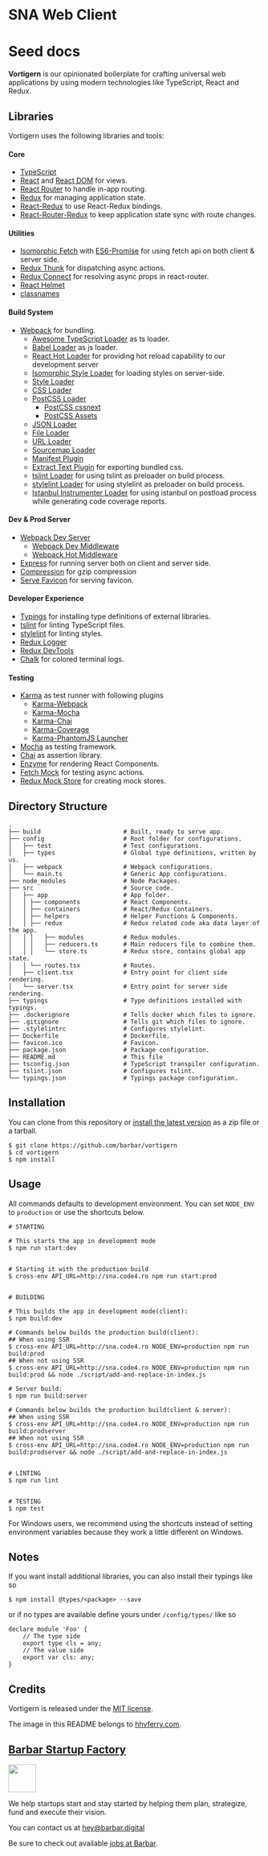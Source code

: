 SNA Web Client
=========================

# Seed docs

**Vortigern** is our opinionated boilerplate for crafting universal web applications by using modern technologies like TypeScript, React and Redux.

## Libraries
Vortigern uses the following libraries and tools:

#### Core
* [TypeScript](https://www.typescriptlang.org/)
* [React](https://github.com/facebook/react) and [React DOM](https://github.com/facebook/react) for views.
* [React Router](https://github.com/reactjs/react-router) to handle in-app routing.
* [Redux](https://github.com/reactjs/redux) for managing application state.
* [React-Redux](https://github.com/reactjs/react-redux) to use React-Redux bindings.
* [React-Router-Redux](https://github.com/reactjs/react-router-redux) to keep application state sync with route changes.

#### Utilities
* [Isomorphic Fetch](https://github.com/matthew-andrews/isomorphic-fetch) with [ES6-Promise](https://github.com/stefanpenner/es6-promise) for using fetch api on both client & server side.
* [Redux Thunk](https://github.com/gaearon/redux-thunk) for dispatching async actions.
* [Redux Connect](https://github.com/makeomatic/redux-connect) for resolving async props in react-router.
* [React Helmet](https://github.com/nfl/react-helmet)
* [classnames](https://github.com/JedWatson/classnames)

#### Build System
* [Webpack](https://github.com/webpack/webpack) for bundling.
  * [Awesome TypeScript Loader](https://github.com/s-panferov/awesome-typescript-loader) as ts loader.
  * [Babel Loader](https://github.com/babel/babel-loader) as js loader.
  * [React Hot Loader](https://github.com/gaearon/react-hot-loader) for providing hot reload capability to our development server
  * [Isomorphic Style Loader](https://github.com/kriasoft/isomorphic-style-loader) for loading styles on server-side.
  * [Style Loader](https://github.com/webpack/style-loader)
  * [CSS Loader](https://github.com/webpack/css-loader)
  * [PostCSS Loader](https://github.com/postcss/postcss)
    * [PostCSS cssnext](https://github.com/MoOx/postcss-cssnext)
    * [PostCSS Assets](https://github.com/assetsjs/postcss-assets)
  * [JSON Loader](https://github.com/webpack/json-loader)
  * [File Loader](https://github.com/webpack/file-loader)
  * [URL Loader](https://github.com/webpack/url-loader)
  * [Sourcemap Loader](https://github.com/webpack/source-map-loader)
  * [Manifest Plugin](https://github.com/danethurber/webpack-manifest-plugin)
  * [Extract Text Plugin](https://github.com/webpack/extract-text-webpack-plugin) for exporting bundled css. 
  * [tslint Loader](https://github.com/wbuchwalter/tslint-loader) for using tslint as preloader on build process.
  * [stylelint Loader](https://github.com/adrianhall/stylelint-loader) for using stylelint as preloader on build process.
  * [Istanbul Instrumenter Loader](https://github.com/deepsweet/istanbul-instrumenter-loader) for using istanbul on postload process while generating code coverage reports.

#### Dev & Prod Server
* [Webpack Dev Server](https://github.com/webpack/webpack-dev-server)
  * [Webpack Dev Middleware](https://github.com/webpack/webpack-dev-middleware)
  * [Webpack Hot Middleware](https://github.com/webpack/webpack-hot-middleware)
* [Express](https://github.com/expressjs/express) for running server both on client and server side.
* [Compression](https://github.com/expressjs/compression) for gzip compression
* [Serve Favicon](https://github.com/expressjs/serve-favicon) for serving favicon.

#### Developer Experience
* [Typings](https://github.com/typings/typings) for installing type definitions of external libraries.
* [tslint](https://github.com/palantir/tslint) for linting TypeScript files.
* [stylelint](https://github.com/stylelint/stylelint) for linting styles.
* [Redux Logger](https://github.com/theaqua/redux-logger)
* [Redux DevTools](https://github.com/gaearon/redux-devtools)
* [Chalk](https://github.com/chalk/chalk) for colored terminal logs.

#### Testing
* [Karma](https://github.com/karma-runner/karma) as test runner with following plugins
  * [Karma-Webpack](https://github.com/webpack/karma-webpack)
  * [Karma-Mocha](https://github.com/karma-runner/karma-mocha)
  * [Karma-Chai](https://github.com/xdissent/karma-chai)
  * [Karma-Coverage](https://github.com/karma-runner/karma-coverage)
  * [Karma-PhantomJS Launcher](https://github.com/karma-runner/karma-phantomjs-launcher)
* [Mocha](https://github.com/mochajs/mocha) as testing framework.
* [Chai](https://github.com/chaijs/chai) as assertion library.
* [Enzyme](https://github.com/jquery/jquery) for rendering React Components.
* [Fetch Mock](https://github.com/wheresrhys/fetch-mock) for testing async actions.
* [Redux Mock Store](https://github.com/arnaudbenard/redux-mock-store) for creating mock stores.

## Directory Structure

    .
    ├── build                       # Built, ready to serve app.
    ├── config                      # Root folder for configurations.
    │   ├── test                    # Test configurations.
    │   ├── types                   # Global type definitions, written by us.
    │   ├── webpack                 # Webpack configurations.
    │   └── main.ts                 # Generic App configurations.
    ├── node_modules                # Node Packages.
    ├── src                         # Source code.
    │   ├── app                     # App folder.
    │   │ ├── components            # React Components.
    │   │ ├── containers            # React/Redux Containers.
    │   │ ├── helpers               # Helper Functions & Components.
    │   │ ├── redux                 # Redux related code aka data layer of the app.
    │   │ │   ├── modules           # Redux modules.   
    │   │ │   ├── reducers.ts       # Main reducers file to combine them.  
    │   │ │   └── store.ts          # Redux store, contains global app state.    
    │   │ └── routes.tsx            # Routes.
    │   ├── client.tsx              # Entry point for client side rendering.
    │   └── server.tsx              # Entry point for server side rendering.
    ├── typings                     # Type definitions installed with typings.              
    ├── .dockerignore               # Tells docker which files to ignore.
    ├── .gitignore                  # Tells git which files to ignore.
    ├── .stylelintrc                # Configures stylelint.
    ├── Dockerfile                  # Dockerfile.
    ├── favicon.ico                 # Favicon.
    ├── package.json                # Package configuration.
    ├── README.md                   # This file
    ├── tsconfig.json               # TypeScript transpiler configuration.
    ├── tslint.json                 # Configures tslint.
    └── typings.json                # Typings package configuration.


## Installation

You can clone from this repository or [install the latest version](https://github.com/barbar/vortigern/releases) as a zip file or a tarball. 


    $ git clone https://github.com/barbar/vortigern
    $ cd vortigern
    $ npm install


## Usage

All commands defaults to development environment. You can set `NODE_ENV` to `production` or use the shortcuts below.

    # STARTING
    
    # This starts the app in development mode
    $ npm run start:dev
    
    
    # Starting it with the production build
    $ cross-env API_URL=http://sna.code4.ro npm run start:prod
    
    
    # BUILDING
    
    # This builds the app in development mode(client):
    $ npm build:dev
    
    # Commands below builds the production build(client):
    ## When using SSR
    $ cross-env API_URL=http://sna.code4.ro NODE_ENV=production npm run build:prod
    ## When not using SSR
    $ cross-env API_URL=http://sna.code4.ro NODE_ENV=production npm run build:prod && node ./script/add-and-replace-in-index.js
    
    # Server build:
    $ npm run build:server
    
    # Commands below builds the production build(client & server):
    ## When using SSR
    $ cross-env API_URL=http://sna.code4.ro NODE_ENV=production npm run build:prodserver
    ## When not using SSR
    $ cross-env API_URL=http://sna.code4.ro NODE_ENV=production npm run build:prodserver && node ./script/add-and-replace-in-index.js
    
    
    # LINTING
    $ npm run lint
    
    
    # TESTING
    $ npm test

For Windows users, we recommend using the shortcuts instead of setting environment variables because they work a little different on Windows.

## Notes
If you want install additional libraries, you can also install their typings like so
    
    $ npm install @types/<package> --save

or if no types are available define yours under `/config/types/` like so
      
    declare module 'Foo' {
        // The type side
        export type cls = any;
        // The value side
        export var cls: any;
    }

## Credits

Vortigern is released under the [MIT license](LICENSE). 

The image in this README belongs to [hhvferry.com](http://www.hhvferry.com/vortscrap.html).


## [Barbar Startup Factory](https://www.barbar.com.tr/?ref=vortigern)

<a target="_blank" href="https://barbar.digital/?ref=vortigern-barbar-logo"><img src="https://barbaruploads.s3.amazonaws.com/bicoz/logo2x.png" height="55px" /></a>

We help startups start and stay started by helping them plan, strategize, fund and execute their vision. 

You can contact us at [hey@barbar.digital](mailto:hey@barbar.digital)

Be sure to check out available [jobs at Barbar](https://github.com/barbar/hr).
